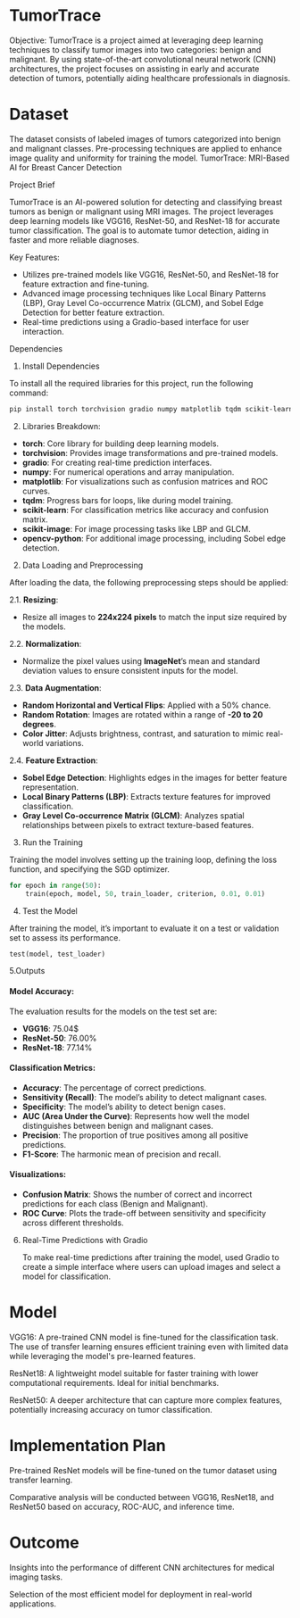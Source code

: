 # TumorTrace
Objective:
TumorTrace is a project aimed at leveraging deep learning techniques to classify tumor images into two categories: benign and malignant. By using state-of-the-art convolutional neural network (CNN) architectures, the project focuses on assisting in early and accurate detection of tumors, potentially aiding healthcare professionals in diagnosis.

# Dataset
The dataset consists of labeled images of tumors categorized into benign and malignant classes.
Pre-processing techniques are applied to enhance image quality and uniformity for training the model.
TumorTrace: MRI-Based AI for Breast Cancer Detection

Project Brief

TumorTrace is an AI-powered solution for detecting and classifying breast tumors as benign or malignant using MRI images. The project leverages deep learning models like VGG16, ResNet-50, and ResNet-18 for accurate tumor classification. The goal is to automate tumor detection, aiding in faster and more reliable diagnoses.

Key Features:

	

- Utilizes pre-trained models like VGG16, ResNet-50, and ResNet-18 for feature extraction and fine-tuning.
- Advanced image processing techniques like Local Binary Patterns (LBP), Gray Level Co-occurrence Matrix (GLCM), and Sobel Edge Detection for better feature extraction.
- Real-time predictions using a Gradio-based interface for user interaction.

Dependencies

1. Install Dependencies

To install all the required libraries for this project, run the following command:

```bash
pip install torch torchvision gradio numpy matplotlib tqdm scikit-learn scikit-image opencv-python
```

2. Libraries Breakdown:

- **torch**: Core library for building deep learning models.
- **torchvision**: Provides image transformations and pre-trained models.
- **gradio**: For creating real-time prediction interfaces.
- **numpy**: For numerical operations and array manipulation.
- **matplotlib**: For visualizations such as confusion matrices and ROC curves.
- **tqdm**: Progress bars for loops, like during model training.
- **scikit-learn**: For classification metrics like accuracy and confusion matrix.
- **scikit-image**: For image processing tasks like LBP and GLCM.
- **opencv-python**: For additional image processing, including Sobel edge detection.

2. Data Loading and Preprocessing

 After loading the data, the following preprocessing steps should be applied:
 
   2.1. **Resizing**:
   - Resize all images to **224x224 pixels** to match the input size required by the models.

   2.2. **Normalization**:
   - Normalize the pixel values using **ImageNet**’s mean and standard deviation values to ensure consistent inputs for the model.

   2.3. **Data Augmentation**:
   - **Random Horizontal and Vertical Flips**: Applied with a 50% chance.
   - **Random Rotation**: Images are rotated within a range of **-20 to 20 degrees**.
   - **Color Jitter**: Adjusts brightness, contrast, and saturation to mimic real-world variations.

   2.4. **Feature Extraction**:
   - **Sobel Edge Detection**: Highlights edges in the images for better feature representation.
   - **Local Binary Patterns (LBP)**: Extracts texture features for improved classification.
   - **Gray Level Co-occurrence Matrix (GLCM)**: Analyzes spatial relationships between pixels to extract texture-based features.
3. Run the Training

Training the model involves setting up the training loop, defining the loss function, and specifying the SGD optimizer.

```python
for epoch in range(50):
    train(epoch, model, 50, train_loader, criterion, 0.01, 0.01)
```
4. Test the Model

After training the model, it’s important to evaluate it on a test or validation set to assess its performance. 
```python
test(model, test_loader)
```

5.Outputs

#### Model Accuracy:
The evaluation results for the models on the test set are:

- **VGG16**: 75.04$
- **ResNet-50**: 76.00%
- **ResNet-18**: 77.14%

#### Classification Metrics:
- **Accuracy**: The percentage of correct predictions.
- **Sensitivity (Recall)**: The model’s ability to detect malignant cases.
- **Specificity**: The model’s ability to detect benign cases.
- **AUC (Area Under the Curve)**: Represents how well the model distinguishes between benign and malignant cases.
- **Precision**: The proportion of true positives among all positive predictions.
- **F1-Score**: The harmonic mean of precision and recall.

#### Visualizations:
- **Confusion Matrix**: Shows the number of correct and incorrect predictions for each class (Benign and Malignant).
- **ROC Curve**: Plots the trade-off between sensitivity and specificity across different thresholds.

6. Real-Time Predictions with Gradio

   To make real-time predictions after training the model, used Gradio to create a simple interface where users can upload images and select a model for classification.

 # Model

VGG16: A pre-trained CNN model is fine-tuned for the classification task.
The use of transfer learning ensures efficient training even with limited data while leveraging the model's pre-learned features.

ResNet18: A lightweight model suitable for faster training with lower computational requirements. Ideal for initial benchmarks.

ResNet50: A deeper architecture that can capture more complex features, potentially increasing accuracy on tumor classification.


# Implementation Plan

Pre-trained ResNet models will be fine-tuned on the tumor dataset using transfer learning.


Comparative analysis will be conducted between VGG16, ResNet18, and ResNet50 based on accuracy, ROC-AUC, and inference time.

# Outcome

Insights into the performance of different CNN architectures for medical imaging tasks.

Selection of the most efficient model for deployment in real-world applications.
